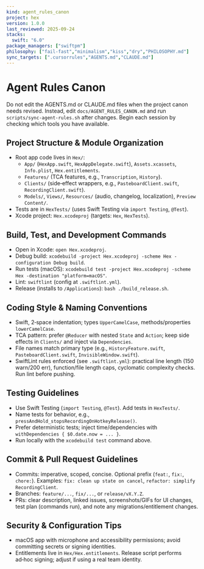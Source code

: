 ```yaml
---
kind: agent_rules_canon
project: hex
version: 1.0.0
last_reviewed: 2025-09-24
stacks:
  swift: "6.0"
package_managers: ["swiftpm"]
philosophy: ["fail-fast","minimalism","kiss","dry","PHILOSOPHY.md"]
sync_targets: [".cursorrules","AGENTS.md","CLAUDE.md"]
---
```


# Agent Rules Canon

Do not edit the AGENTS.md or CLAUDE.md files when the project canon needs revised. Instead, edit `docs/AGENT_RULES_CANON.md` and run `scripts/sync-agent-rules.sh` after changes.
Begin each session by checking which tools you have available.

## Project Structure & Module Organization

- Root app code lives in `Hex/`:
  - `App/` (`HexApp.swift`, `HexAppDelegate.swift`), `Assets.xcassets`, `Info.plist`, `Hex.entitlements`.
  - `Features/` (TCA features, e.g., `Transcription`, `History`).
  - `Clients/` (side‑effect wrappers, e.g., `PasteboardClient.swift`, `RecordingClient.swift`).
  - `Models/`, `Views/`, `Resources/` (audio, changelog, localization), `Preview Content/`.
- Tests are in `HexTests/` (uses Swift Testing via `import Testing`, `@Test`).
- Xcode project: `Hex.xcodeproj` (targets: `Hex`, `HexTests`).

## Build, Test, and Development Commands

- Open in Xcode: `open Hex.xcodeproj`.
- Debug build: `xcodebuild -project Hex.xcodeproj -scheme Hex -configuration Debug build`.
- Run tests (macOS): `xcodebuild test -project Hex.xcodeproj -scheme Hex -destination "platform=macOS"`.
- Lint: `swiftlint` (config at `.swiftlint.yml`).
- Release (installs to `/Applications`): `bash ./build_release.sh`.

## Coding Style & Naming Conventions

- Swift, 2‑space indentation; types `UpperCamelCase`, methods/properties `lowerCamelCase`.
- TCA pattern: prefer `@Reducer` with nested `State` and `Action`; keep side effects in `Clients/` and inject via `Dependencies`.
- File names match primary type (e.g., `HistoryFeature.swift`, `PasteboardClient.swift`, `InvisibleWindow.swift`).
- SwiftLint rules enforced (see `.swiftlint.yml`): practical line length (150 warn/200 err), function/file length caps, cyclomatic complexity checks. Run lint before pushing.

## Testing Guidelines

- Use Swift Testing (`import Testing`, `@Test`). Add tests in `HexTests/`.
- Name tests for behavior, e.g., `pressAndHold_stopsRecordingOnHotkeyRelease()`.
- Prefer deterministic tests; inject time/dependencies with `withDependencies { $0.date.now = ... }`.
- Run locally with the `xcodebuild test` command above.

## Commit & Pull Request Guidelines

- Commits: imperative, scoped, concise. Optional prefix (`feat:`, `fix:`, `chore:`). Examples: `fix: clean up state on cancel`, `refactor: simplify RecordingClient`.
- Branches: `feature/...`, `fix/...`, or `release/vX.Y.Z`.
- PRs: clear description, linked issues, screenshots/GIFs for UI changes, test plan (commands run), and note any migrations/entitlement changes.

## Security & Configuration Tips

- macOS app with microphone and accessibility permissions; avoid committing secrets or signing identities.
- Entitlements live in `Hex/Hex.entitlements`. Release script performs ad‑hoc signing; adjust if using a real team identity.
